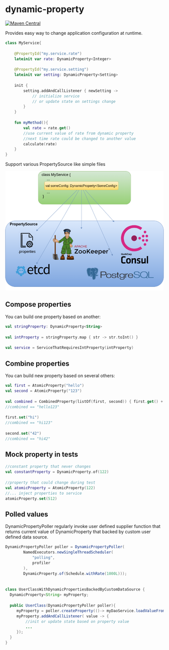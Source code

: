 # dynamic-property
[![Maven Central](https://img.shields.io/maven-central/v/ru.fix/dynamic-property-api.svg)](http://search.maven.org/#search%7Cga%7C1%7Cg%3A%22ru.fix%22)

Provides easy way to change application configuration at runtime.

```kotlin
class MyService{
    
    @PropertyId("my.service.rate")
    lateinit var rate: DynamicProperty<Integer>
    
    @PropertyId("my.service.setting")
    lateinit var setting: DynamicProperty<Setting> 
    
    init {
        setting.addAndCallListener { newSetting ->
            // initialize service
            // or update state on settings change  
        }
    }
    
    fun myMethod(){
        val rate = rate.get()
        //use current value of rate from dynamic property
        //next time rate could be changed to another value
        calculate(rate)
    }
}
``` 

Support various PropertySource like simple files

![](docs/dynamic-properties.png?raw=true)

## Compose properties
You can build one property based on another:
```kotlin
val stringProperty: DynamicProperty<String>

val intProperty = stringProperty.map { str -> str.toInt() }

val service = ServiceThatRequiresIntProperty(intProperty)
```

## Combine properties
You can build new property based on several others:
```kotlin
val first = AtomicProperty("hello")
val second = AtomicProperty("123")

val combined = CombinedProperty(listOf(first, second)) { first.get() + second.get() }
//combined == "hello123"
        
first.set("hi")
//combined == "hi123"

second.set("42")
//combined == "hi42"
```


## Mock property in tests
```kotlin
//constant property that never changes
val constantProperty = DynamicProperty.of(122)

//property that could change during test
val atomicProperty = AtomicProperty(122)
//... inject properties to service
atomicProperty.set(512)
```

## Polled values
DynamicPropertyPoller regularly invoke user defined supplier function that returns current value of DynamicProperty
that backed by custom user defined data source.
```java
DynamicPropertyPoller poller = DynamicPropertyPoller(
        NamedExecutors.newSingleThreadScheduler(
            "polling",
            profiler
        ),
        DynamicProperty.of(Schedule.withRate(1000L)));


class UserClassWithDynamicPropertiesBackedByCustomDataSource {
  DynamicProperty<String> myProperty;

  public UserClass(DynamicPropertyPoller poller){
     myProperty = poller.createProperty(()-> myDaoService.loadValueFromDatabase(...));
     myProperty.addAndCallListener( value -> {
         //init or update state based on property value
         ...
     });
  }
}
```
